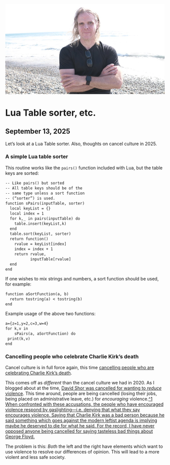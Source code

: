 ![blogpic](pics/2024-05-01.jpg)
# Lua Table sorter, etc.
## September 13, 2025

Let’s look at a Lua Table sorter. Also, thoughts on cancel culture in 2025.

### A simple Lua table sorter

This routine works like the `pairs()` function included
with Lua, but the table keys are sorted:

```
-- Like pairs() but sorted
-- All table keys should be of the
-- same type unless a sort function
-- (“sorter”) is used.
function sPairs(inputTable, sorter)
  local keyList = {}
  local index = 1
  for k,_ in pairs(inputTable) do
    table.insert(keyList,k)
  end
  table.sort(keyList, sorter)
  return function()
    rvalue = keyList[index]
    index = index + 1
    return rvalue,
           inputTable[rvalue]
  end
end
```

If one wishes to mix strings and numbers, a sort function should be
used, for example:

```
function aSortFunction(a, b)
  return tostring(a) < tostring(b)
end
```

Example usage of the above two functions:

```
a={z=1,y=2,c=3,w=4}
for k,v in
    sPairs(a, aSortFunction) do
 print(k,v)
end
```

### Cancelling people who celebrate Charlie Kirk’s death

Cancel culture is in full force again, this time [cancelling people
who are celebrating Charlie Kirk’s 
death](https://archive.ph/https://www.nbcnews.com/news/us-news/charlie-kirk-death-teachers-professors-nationwide-fired-disciplined-s-rcna230845).

This comes off as _different_ than the cancel culture we had in 2020.  As
I blogged about at the time, [David Shor was cancelled for wanting to
_reduce_ violence](blog:2020-06-16). This time around, people are being
cancelled (losing their jobs, being placed on administrative leave, etc.)
for _encouraging_ violence.[^1 When confronted with these accusations,
the people who have encouraged violence respond by gaslighting—i.e. 
denying that what they say encourages violence. Saying that Charlie Kirk
was a bad person because he said something which goes against the modern
leftist agenda is implying maybe he deserved to die for what he said.
For the record, I have never opposed anyone being cancelled for saying 
tasteless bad things about George Floyd.](fn:1)

The problem is this: _Both_ the left and the right have elements which
want to use violence to resolve our differences of opinion. This will 
lead to a more violent and less safe society.

